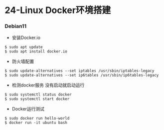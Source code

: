 # 24-Linux Docker环境搭建





### Debian11

* 安装Docker.io

```
$ sudo apt update
$ sudo apt install docker.io
```

* 防火墙配置

```
$ sudo update-alternatives --set iptables /usr/sbin/iptables-legacy
$ sudo update-alternatives --set ip6tables /usr/sbin/ip6tables-legacy
```

- 检测docker服务 没有启动就启动运行

```
$ sudo systemctl status docker
$ sudo systemctl start docker
```

* Docker运行测试

```
$ sudo docker run hello-world
$ docker run -it ubuntu bash
```

